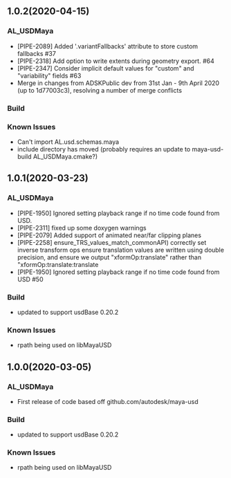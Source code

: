 ## 1.0.2(2020-04-15)

### AL_USDMaya
+ [PIPE-2089] Added '.variantFallbacks' attribute to store custom fallbacks #37
+ [PIPE-2318] Add option to write extents during geometry export. #64
+ [PIPE-2347] Consider implicit default values for "custom" and "variability" fields #63
+ Merge in changes from ADSKPublic dev from 31st Jan - 9th April 2020 (up to 1d77003c3), resolving a number of merge conflicts

### Build

### Known Issues
+ Can't import AL.usd.schemas.maya
+ include directory has moved (probably requires an update to maya-usd-build AL_USDMaya.cmake?)

## 1.0.1(2020-03-23)

### AL_USDMaya
+ [PIPE-1950] Ignored setting playback range if no time code found from USD. 
+ [PIPE-2311] fixed up some doxygen warnings
+ [PIPE-2079] Added support of animated near/far clipping planes
+ [PIPE-2258] ensure_TRS_values_match_commonAPI) correctly set inverse transform ops  ensure translation values are written using double precision, and ensure we output "xformOp:translate" rather than "xformOp:translate:translate
+ [PIPE-1950] Ignored setting playback range if no time code found from USD #50

### Build
+ updated to support usdBase 0.20.2

### Known Issues
+ rpath being used on libMayaUSD

## 1.0.0(2020-03-05)

### AL_USDMaya
+ First release of code based off github.com/autodesk/maya-usd 

### Build
+ updated to support usdBase 0.20.2

### Known Issues
+ rpath being used on libMayaUSD





